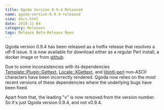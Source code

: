 ```yaml
---
title: Qgoda Version 0.9.4 Released
name: qgoda-version-0.9.4-released
view: docs.html
date: 2018-11-04
category: Releases
tags: Release Beta-Release News
---
```

Qgoda version 0.9.4 has been released as a hotfix release that resolves
a utf-8 issue. It is now available for download either as a regular
Perl install, a docker image or from
[github](https://github.com/gflohr/qgoda/releases).

Due to some inconsistencies with its dependencies
[Template::Plugin::Gettext](https://github.com/gflohr/Template-Plugin-Gettext),
[Locale::XGettext](https://github.com/gflohr/Locale-XGettext),
and [libintl-perl](https://github.com/gflohr/libintl-perl) non-ASCII
characters have been incorrectly rendered. Qgoda now relies on the
most recent versions of these dependencies where the underlying bugs
have been fixed.

Apart from that, the leading "v" is now removed from the version number.
So it's just Qgoda version 0.9.4, and not v0.9.4.
